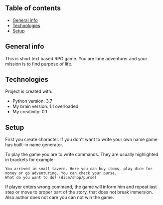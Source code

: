 ## Table of contents
* [General info](#general-info)
* [Technologies](#technologies)
* [Setup](#setup)

## General info
This is short text based RPG game. You are lone adventurer and your mission is to find purpose of life.

## Technologies
Project is created with:
* Python version: 3.7
* My brain version: 1.1 overloaded
* My creativity: 0.1

## Setup
First you create character. If you don't want to write your own name game has built-in name generator.

To play the game you are to write commands. They are usually highlighted in brackets for example:
```
You arrived in small tavern. Here you can buy items, play dice for money or go adventuring. You can check your purse.
What do you want to do? (dice/shop/purse)
```

If player enters wrong command, the game will inform him and repeat last step or move to proper part of the story, that does not break immersion.
Also author does not care you can not win the game.